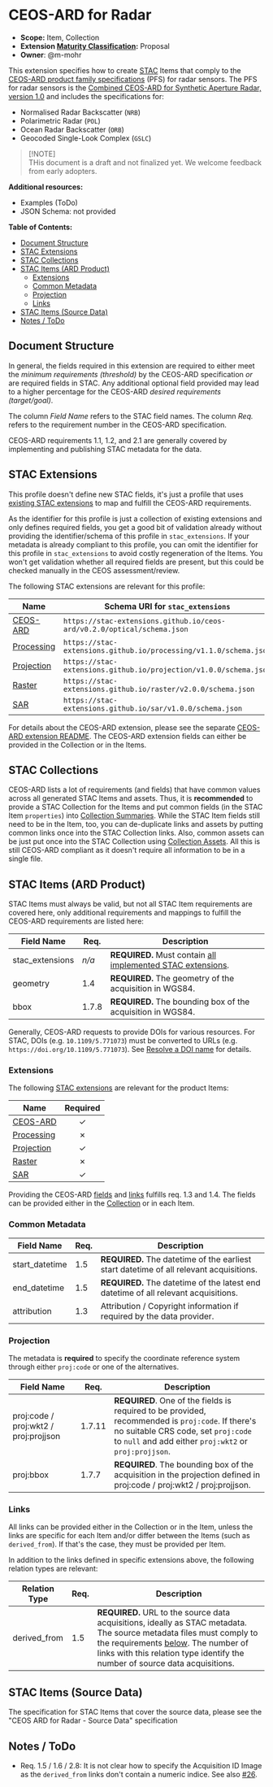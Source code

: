 # CEOS-ARD for Radar <!-- omit in toc -->

- **Scope:** Item, Collection
- **Extension [Maturity Classification]:** Proposal
- **Owner**: @m-mohr

This extension specifies how to create [STAC] Items that
comply to the [CEOS-ARD product family specifications] (PFS) for radar sensors.
The PFS for radar sensors is the [Combined CEOS-ARD for Synthetic Aperture Radar, version 1.0]
and includes the specifications for:

- Normalised Radar Backscatter (`NRB`)
- Polarimetric Radar (`POL`)
- Ocean Radar Backscatter (`ORB`)
- Geocoded Single-Look Complex (`GSLC`)

> \[!NOTE]  
> THis document is a draft and not finalized yet.
> We welcome feedback from early adopters.

**Additional resources:**

- Examples (ToDo)
- JSON Schema: not provided

**Table of Contents:**

- [Document Structure](#document-structure)
- [STAC Extensions](#stac-extensions)
- [STAC Collections](#stac-collections)
- [STAC Items (ARD Product)](#stac-items-ard-product)
  - [Extensions](#extensions)
  - [Common Metadata](#common-metadata)
  - [Projection](#projection)
  - [Links](#links)
- [STAC Items (Source Data)](#stac-items-source-data)
- [Notes / ToDo](#notes--todo)

## Document Structure

In general, the fields required in this extension are required to either meet
the *minimum requirements (threshold)* by the CEOS-ARD specification *or* are required fields in STAC.
Any additional optional field provided may lead to a higher percentage for the CEOS-ARD *desired requirements (target/goal)*.

The column *Field Name* refers to the STAC field names. The column *Req.* refers to the requirement number in the CEOS-ARD specification.

CEOS-ARD requirements 1.1, 1.2, and 2.1 are generally covered by implementing and publishing STAC metadata for the data.

## STAC Extensions

This profile doesn't define new STAC fields, it's just a profile that uses
[existing STAC extensions](#stac-extensions) to map and fulfill the CEOS-ARD requirements.

As the identifier for this profile is just a collection of existing extensions and only defines required fields,
you get a good bit of validation already without providing the identifier/schema of this profile in `stac_extensions`.
If your metadata is already compliant to this profile, you can omit the identifier for this profile in
`stac_extensions` to avoid costly regeneration of the Items. You won't get validation whether all required
fields are present, but this could be checked manually in the CEOS assessment/review.

The following STAC extensions are relevant for this profile:

| Name         | Schema URI for `stac_extensions`                             |
| ------------ | ------------------------------------------------------------ |
| [CEOS-ARD]   | `https://stac-extensions.github.io/ceos-ard/v0.2.0/optical/schema.json` |
| [Processing] | `https://stac-extensions.github.io/processing/v1.1.0/schema.json` |
| [Projection] | `https://stac-extensions.github.io/projection/v1.0.0/schema.json` |
| [Raster]     | `https://stac-extensions.github.io/raster/v2.0.0/schema.json` |
| [SAR]        | `https://stac-extensions.github.io/sar/v1.0.0/schema.json`   |

For details about the CEOS-ARD extension, please see the separate [CEOS-ARD extension README](README.md#fields).
The CEOS-ARD extension fields can either be provided in the Collection or in the Items.

## STAC Collections

CEOS-ARD lists a lot of requirements (and fields) that have common values across all generated STAC Items and assets.
Thus, it is **recommended** to provide a STAC Collection for the Items and
put common fields (in the STAC Item `properties`) into [Collection Summaries].
While the STAC Item fields still need to be in the Item, too,
you can de-duplicate links and assets by putting common links once into the STAC Collection links.
Also, common assets can be just put once into the STAC Collection using [Collection Assets].
All this is still CEOS-ARD compliant as it doesn't require all information to be in a single file.

## STAC Items (ARD Product)

STAC Items must always be valid, but not all STAC Item requirements are covered here,
only additional requirements and mappings to fulfill the CEOS-ARD requirements are listed here:

| Field Name      | Req.  | Description                                                  |
| --------------- | ----- | ------------------------------------------------------------ |
| stac_extensions | *n/a* | **REQUIRED.** Must contain [all implemented STAC extensions](#stac-extensions). |
| geometry        | 1.4   | **REQUIRED.** The geometry of the acquisition in WGS84.      |
| bbox            | 1.7.8 | **REQUIRED.** The bounding box of the acquisition in WGS84.  |

Generally, CEOS-ARD requests to provide DOIs for various resources.
For STAC, DOIs (e.g. `10.1109/5.771073`) must be converted to URLs (e.g. `https://doi.org/10.1109/5.771073`).
See [Resolve a DOI name](https://dx.doi.org/) for details.

### Extensions

The following [STAC extensions](#stac-extensions) are relevant for the product Items:

| Name         | Required |
| ------------ | :------: |
| [CEOS-ARD]   |    ✓     |
| [Processing] |    ✗     |
| [Projection] |    ✓     |
| [Raster]     |    ✗     |
| [SAR]        |    ✓     |

Providing the CEOS-ARD [fields](README.md#fields) and [links](README.md#relation-types) fulfills req. 1.3 and 1.4.
The fields can be provided either in the [Collection](#stac-collections) or in each Item.

### Common Metadata

| Field Name     | Req. | Description                                                  |
| -------------- | ---- | ------------------------------------------------------------ |
| start_datetime | 1.5  | **REQUIRED.** The datetime of the earliest start datetime of all relevant acquisitions. |
| end_datetime   | 1.5  | **REQUIRED.** The datetime of the latest end datetime of all relevant acquisitions. |
| attribution    | 1.3  | Attribution / Copyright information if required by the data provider. |

### Projection

The metadata is **required** to specify the coordinate reference system through either `proj:code` or one of the alternatives.

| Field Name                            | Req.   | Description                                                  |
| ------------------------------------- | ------ | ------------------------------------------------------------ |
| proj:code / proj:wkt2 / proj:projjson | 1.7.11 | **REQUIRED**. One of the fields is required to be provided, recommended is `proj:code`. If there's no suitable CRS code, set `proj:code` to `null` and add either `proj:wkt2` or `proj:projjson`. |
| proj:bbox                             | 1.7.7  | **REQUIRED**. The bounding box of the acquisition in the projection defined in proj:code / proj:wkt2 / proj:projjson. |

### Links

All links can be provided either in the Collection or in the Item,
unless the links are specific for each Item and/or differ between the Items (such as `derived_from`).
If that's the case, they must be provided per Item.

In addition to the links defined in specific extensions above, the following relation types are relevant:

| Relation Type | Req. | Description                                                  |
| ------------- | ---- | ------------------------------------------------------------ |
| derived_from  | 1.5  | **REQUIRED.** URL to the source data acquisitions, ideally as STAC metadata. The source metadata files must comply to the requirements [below](#stac-items-source-data). The number of links with this relation type identify the number of source data acquisitions. |

## STAC Items (Source Data)

The specification for STAC Items that cover the source data, please see the "CEOS ARD for Radar - Source Data" specification

## Notes / ToDo

- Req. 1.5 / 1.6 / 2.8: It is not clear how to specify the Acquisition ID Image
  as the `derived_from` links don't contain a numeric indice. See also [#26].

[#26]: <https://github.com/libbyrose/ceos-ard/issues/26>

[CEOS-ARD product family specifications]: <http://ceos.org/ard/>
[Combined CEOS-ARD for Synthetic Aperture Radar, version 1.0]: <https://ceos.org/ard/files/PFS/SAR/v1.0/CEOS-ARD_PFS_Synthetic_Aperture_Radar_v1.0.pdf>

[CEOS Missions Database]: <https://database.eohandbook.com/database/missiontable.aspx>
[CEOS Instruments Database]: <https://database.eohandbook.com/database/instrumenttable.aspx>
[CEOS Measurements Database]: <https://database.eohandbook.com/measurements/overview.aspx>

[STAC]: <https://github.com/radiantearth/stac-spec>
[Maturity Classification]: <https://github.com/radiantearth/stac-spec/tree/master/extensions/README.md#extension-maturity>
[Common metadata]: <https://github.com/radiantearth/stac-spec/tree/v1.0.0/item-spec/common-metadata.md>
[Media Type]: <https://github.com/radiantearth/stac-spec/blob/master/item-spec/item-spec.md#asset-media-type>
[Collection Summaries]: <https://github.com/radiantearth/stac-spec/tree/v1.0.0/collection-spec/collection-spec.md#collection-fields>
[Collection Assets]: <https://github.com/radiantearth/stac-spec/tree/v1.0.0/collection-spec/collection-spec.md#assets>

[Accuracy]: <https://github.com/stac-extensions/accuracy>
[Authentication]: <https://github.com/stac-extensions/authentication>
[Classification]: <https://github.com/stac-extensions/classification>
[CEOS-ARD]: <https://github.com/stac-extensions/ceos-ard>
[Processing]: <https://github.com/stac-extensions/processing>
[Projection]: <https://github.com/stac-extensions/projection>
[Raster]: <https://github.com/stac-extensions/raster>
[SAR]: <https://github.com/stac-extensions/sar>

[UDUNITS-2]: <https://ncics.org/portfolio/other-resources/udunits2/>
